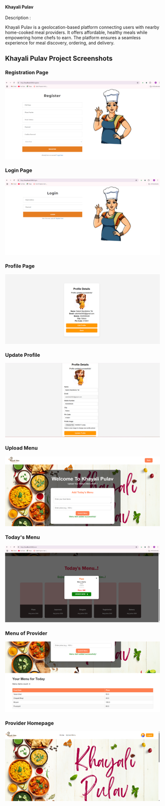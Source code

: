 #### Khayali Pulav 
Description : 

Khayali Pulav is a geolocation-based platform connecting users with nearby home-cooked meal providers.
It offers affordable, healthy meals while empowering home chefs to earn. The platform ensures a seamless
experience for meal discovery, ordering, and delivery.



## Khayali Pulav Project Screenshots

### Registration Page
![registration](src/main/resources/static/images/project_screenshots/register_page.png)

### Login Page
![login](src/main/resources/static/images/project_screenshots/Login_page.png)

### Profile Page
![profile](src/main/resources/static/images/project_screenshots/Profile.png)

### Update Profile
![update_profile](src/main/resources/static/images/project_screenshots/Update_profile.png)

### Upload Menu
![upload_menu](src/main/resources/static/images/project_screenshots/UploadMenu.png)

### Today's Menu
![todaymenu](src/main/resources/static/images/project_screenshots/Today_menu.png)

### Menu of Provider
![MenuOfProvider](src/main/resources/static/images/project_screenshots/MenuOfProvider.png)

### Provider Homepage
![Provider_homepage](src/main/resources/static/images/project_screenshots/Provider_homepage.png)



